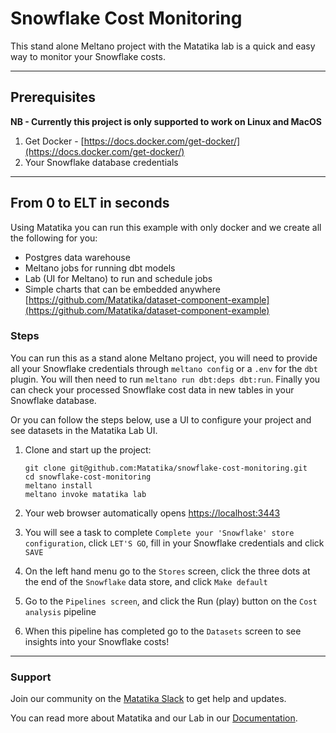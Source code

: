 # Snowflake Cost Monitoring

This stand alone Meltano project with the Matatika lab is a quick and easy way to monitor your Snowflake costs.

---

## Prerequisites

**NB - Currently this project is only supported to work on Linux and MacOS**

1. Get Docker - [https://docs.docker.com/get-docker/](https://docs.docker.com/get-docker/)
2. Your Snowflake database credentials

---

## From 0 to ELT in seconds


Using Matatika you can run this example with only docker and we create all the following for you:
- Postgres data warehouse
- Meltano jobs for running dbt models
- Lab (UI for Meltano) to run and schedule jobs
- Simple charts that can be embedded anywhere [https://github.com/Matatika/dataset-component-example](https://github.com/Matatika/dataset-component-example)

### Steps

You can run this as a stand alone Meltano project, you will need to provide all your Snowflake credentials through `meltano config` or a `.env` for the `dbt` plugin. You will then need to run `meltano run dbt:deps dbt:run`. Finally you can check your processed Snowflake cost data in new tables in your Snowflake database.

Or you can follow the steps below, use a UI to configure your project and see datasets in the Matatika Lab UI.

1. Clone and start up the project:
   ```terminal
   git clone git@github.com:Matatika/snowflake-cost-monitoring.git
   cd snowflake-cost-monitoring
   meltano install
   meltano invoke matatika lab
   ```

1. Your web browser automatically opens [https://localhost:3443](https://localhost:3443)

1. You will see a task to complete `Complete your 'Snowflake' store configuration`, click `LET'S GO`, fill in your Snowflake credentials and click `SAVE`

1. On the left hand menu go to the `Stores` screen, click the three dots at the end of the `Snowflake` data store, and click `Make default`

1. Go to the `Pipelines screen`, and click the Run (play) button on the `Cost analysis` pipeline

1. When this pipeline has completed go to the `Datasets` screen to see insights into your Snowflake costs!

---

### Support

Join our community on the [Matatika Slack](https://join.slack.com/t/matatika/shared_invite/zt-19n1bfokx-F31DNitTpSxWCFO2aFlgxg) to get help and updates.

You can read more about Matatika and our Lab in our [Documentation](https://www.matatika.com/docs/).
